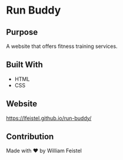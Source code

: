 # Run Buddy

## Purpose
A website that offers fitness training services.

## Built With
* HTML
* CSS

## Website
https://lfeistel.github.io/run-buddy/

## Contribution
Made with ❤️ by William Feistel
